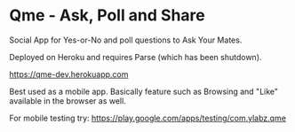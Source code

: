 # Qme - Ask, Poll and Share

Social App for Yes-or-No and poll questions to Ask Your Mates.

Deployed on Heroku and requires Parse (which has been shutdown).

https://qme-dev.herokuapp.com

Best used as a mobile app. Basically feature such as Browsing and "Like" available in the browser as well.

For mobile testing try: https://play.google.com/apps/testing/com.ylabz.qme


